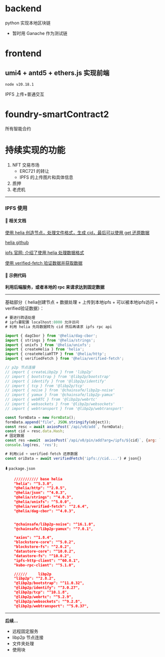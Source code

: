 # backend

python 实现本地区块链

- 暂时用 Ganache 作为测试链

# frontend

## umi4 + antd5 + ethers.js 实现前端

```
node v20.18.1
```

IPFS 上传+普通交互

# foundry-smartContract2

所有智能合约

# 持续实现的功能

1. NFT 交易市场
   - ERC721 的转让
   - IPFS 的上传图片和具体信息
2. 质押
3. 老虎机

---

### IPFS 使用 

#### 📄 相关文档 
[使用 helia 创造节点，处理文件格式，生成 cid，最后可以使用 get 还原数据](https://ipfs.github.io/helia/)

[helia github](https://github.com/ipfs/helia)

[ipfs 官网: 介绍了使用 helia 处理数据格式](http://bafybeicjdpjkknlnu5hybybhd3quhswzipfgy34l7m5wzxrn4yvc524ere.ipfs.localhost:8080/how-to/ipfs-in-web-apps/#addressing-data-by-cid)

[使用 verified-fetch 验证数据并获取数据](http://bafybeifqisabcdqimdrc2cxbp2wndyk7vh7jvn2fjoecj5nrzdg4bv5ony.ipfs.localhost:8080/verified-fetch/)


#### 🧩 示例代码 
**利用后端服务，或者本地的 rpc 来请求达到固定数据**

---

基础部分（ helia创建节点 + 数据处理 + 上传到本地ipfs + 可以被本地ipfs访问 + verified验证数据）：
```javascript
# 要进行跨语处理
# ipfs要配置 localhost:8000 允许访问
# 利用 helia 先将数据转为 cid 然后再请求 ipfs rpc api

import { dagCbor } from '@helia/dag-cbor';
import { strings } from '@helia/strings';
import { unixfs } from '@helia/unixfs';
import { createHelia } from 'helia';
import { createHeliaHTTP } from '@helia/http';
import { verifiedFetch } from '@helia/verified-fetch';

// p2p 节点连接
// import { createLibp2p } from 'libp2p'
// import { bootstrap } from '@libp2p/bootstrap'
// import { identify } from '@libp2p/identify'
// import { tcp } from '@libp2p/tcp'
// import { noise } from '@chainsafe/libp2p-noise'
// import { yamux } from '@chainsafe/libp2p-yamux'
// import { webRTC } from '@libp2p/webrtc'
// import { websockets } from '@libp2p/websockets'
// import { webtransport } from '@libp2p/webtransport'

const formData = new FormData();
formData.append("file", JSON.stringify(object));
const resc = await axiosPost(`/api/v0/add`, formData);
const cid = resc.data.Hash;
# 固定数据
const res =await  axiosPost(`/api/v0/pin/add?arg=/ipfs/${cid}`, {arg: `/ipfs/${cid}`})
console.log(res, 'res');

# 利用cid + verified-fetch 还原数据
const oriData = await verifiedFetch('ipfs://cid....') # json{}

```

⬇️ ```package.json``` 

```json
    /////////// base helia
    "helia": "^5.3.0",
    "@helia/http": "^2.0.5",
    "@helia/json": "^4.0.3",
    "@helia/strings": "^4.0.3",
    "@helia/unixfs": "^5.0.0",
    "@helia/verified-fetch": "^2.6.4",
    "@helia/dag-cbor": "^4.0.3",


    "@chainsafe/libp2p-noise": "^16.1.0",
    "@chainsafe/libp2p-yamux": "^7.0.1",

    "axios": "^1.8.4",
    "blockstore-core": "^5.0.2",
    "blockstore-fs": "^2.0.2",
    "datastore-core": "^10.0.2",
    "datastore-fs": "^10.0.2",
    "ipfs-http-client": "^60.0.1",
    "kubo-rpc-client": "^5.1.0",

    //////     libp2p
    "libp2p": "^2.8.2",
    "@libp2p/bootstrap": "^11.0.32",
    "@libp2p/identify": "^3.0.27",
    "@libp2p/tcp": "^10.1.8",
    "@libp2p/webrtc": "^5.2.9",
    "@libp2p/websockets": "^9.2.8",
    "@libp2p/webtransport": "^5.0.37",
```

---
**后续...**
* 远程固定服务
* libp2p 节点连接
* 文件夹处理
* 使用块

